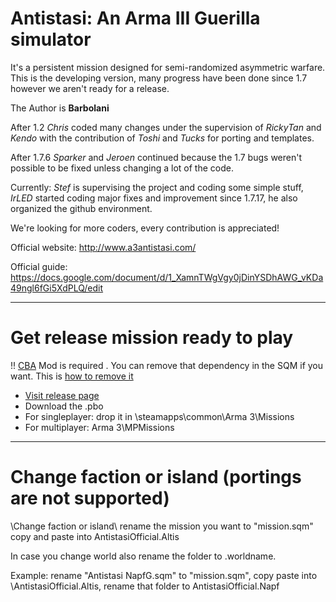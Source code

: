 # Antistasi: An Arma III Guerilla simulator

It's a persistent mission designed for semi-randomized asymmetric warfare.
This is the developing version, many progress have been done since 1.7 however we aren't ready for a release.



The Author is **Barbolani**

After 1.2 *Chris* coded many changes under the supervision of *RickyTan* and *Kendo* with the contribution of *Toshi* and *Tucks* for porting and templates.

After 1.7.6 *Sparker* and *Jeroen* continued because the 1.7 bugs weren't possible to be fixed unless changing a lot of the code. 

Currently: *Stef* is supervising the project and coding some simple stuff, *IrLED* started coding major fixes and improvement since 1.7.17, he also organized the github environment.

We're looking for more coders, every contribution is appreciated!


Official website: http://www.a3antistasi.com/

Official guide: https://docs.google.com/document/d/1_XamnTWgVgy0jDinYSDhAWG_vKDa49ngl6fGi5XdPLQ/edit

---

# Get release mission ready to play

!! [CBA](http://steamcommunity.com/sharedfiles/filedetails/?id=450814997) Mod is required . You can remove that dependency in the SQM if you want. This is [how to remove it](https://github.com/A3Antistasi/antistasiofficial/issues/5)

* [Visit release page](https://github.com/A3Antistasi/antistasiofficial/releases)
* Download the .pbo
* For singleplayer: drop it in \steamapps\common\Arma 3\Missions
* For multiplayer: Arma 3\MPMissions

---

# Change faction or island (portings are not supported)

\Change faction or island\ rename the mission you want to "mission.sqm" copy and paste into AntistasiOfficial.Altis

In case you change world also rename the folder to .worldname.

Example: rename "Antistasi NapfG.sqm" to "mission.sqm", copy paste into \AntistasiOfficial.Altis, rename that folder to AntistasiOfficial.Napf
